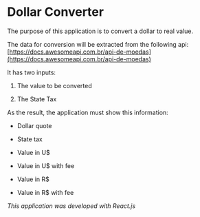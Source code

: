# Dollar Converter

The purpose of this application is to convert a dollar to real value.

The data for conversion will be extracted from the following api: [https://docs.awesomeapi.com.br/api-de-moedas](https://docs.awesomeapi.com.br/api-de-moedas)

It has two inputs:

  1. The value to be converted
  
  2. The State Tax
  
As the result, the application must show this information:

  - Dollar quote
  
  - State tax
  
  - Value in U$
  
  - Value in U$ with fee
  
  - Value in R$
  
  - Value in R$ with fee
  
  *This application was developed with React.js*